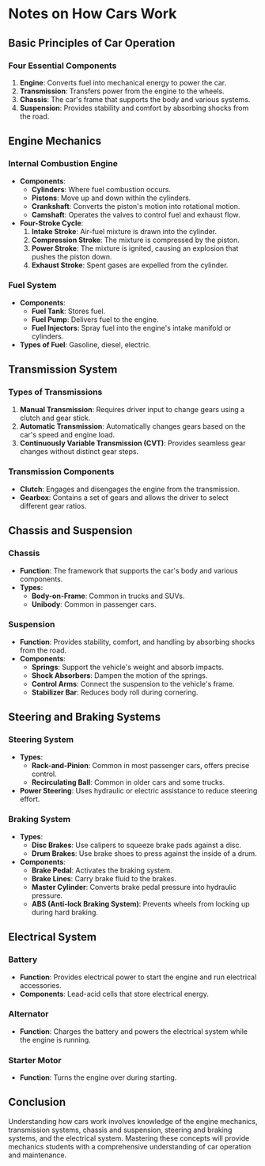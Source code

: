 # Notes on How Cars Work

## Basic Principles of Car Operation

### Four Essential Components
1. **Engine**: Converts fuel into mechanical energy to power the car.
2. **Transmission**: Transfers power from the engine to the wheels.
3. **Chassis**: The car's frame that supports the body and various systems.
4. **Suspension**: Provides stability and comfort by absorbing shocks from the road.

## Engine Mechanics

### Internal Combustion Engine
- **Components**:
  - **Cylinders**: Where fuel combustion occurs.
  - **Pistons**: Move up and down within the cylinders.
  - **Crankshaft**: Converts the piston's motion into rotational motion.
  - **Camshaft**: Operates the valves to control fuel and exhaust flow.
- **Four-Stroke Cycle**:
  1. **Intake Stroke**: Air-fuel mixture is drawn into the cylinder.
  2. **Compression Stroke**: The mixture is compressed by the piston.
  3. **Power Stroke**: The mixture is ignited, causing an explosion that pushes the piston down.
  4. **Exhaust Stroke**: Spent gases are expelled from the cylinder.

### Fuel System
- **Components**:
  - **Fuel Tank**: Stores fuel.
  - **Fuel Pump**: Delivers fuel to the engine.
  - **Fuel Injectors**: Spray fuel into the engine's intake manifold or cylinders.
- **Types of Fuel**: Gasoline, diesel, electric.

## Transmission System

### Types of Transmissions
1. **Manual Transmission**: Requires driver input to change gears using a clutch and gear stick.
2. **Automatic Transmission**: Automatically changes gears based on the car's speed and engine load.
3. **Continuously Variable Transmission (CVT)**: Provides seamless gear changes without distinct gear steps.

### Transmission Components
- **Clutch**: Engages and disengages the engine from the transmission.
- **Gearbox**: Contains a set of gears and allows the driver to select different gear ratios.

## Chassis and Suspension

### Chassis
- **Function**: The framework that supports the car's body and various components.
- **Types**: 
  - **Body-on-Frame**: Common in trucks and SUVs.
  - **Unibody**: Common in passenger cars.

### Suspension
- **Function**: Provides stability, comfort, and handling by absorbing shocks from the road.
- **Components**:
  - **Springs**: Support the vehicle's weight and absorb impacts.
  - **Shock Absorbers**: Dampen the motion of the springs.
  - **Control Arms**: Connect the suspension to the vehicle's frame.
  - **Stabilizer Bar**: Reduces body roll during cornering.

## Steering and Braking Systems

### Steering System
- **Types**:
  - **Rack-and-Pinion**: Common in most passenger cars, offers precise control.
  - **Recirculating Ball**: Common in older cars and some trucks.
- **Power Steering**: Uses hydraulic or electric assistance to reduce steering effort.

### Braking System
- **Types**:
  - **Disc Brakes**: Use calipers to squeeze brake pads against a disc.
  - **Drum Brakes**: Use brake shoes to press against the inside of a drum.
- **Components**:
  - **Brake Pedal**: Activates the braking system.
  - **Brake Lines**: Carry brake fluid to the brakes.
  - **Master Cylinder**: Converts brake pedal pressure into hydraulic pressure.
  - **ABS (Anti-lock Braking System)**: Prevents wheels from locking up during hard braking.

## Electrical System

### Battery
- **Function**: Provides electrical power to start the engine and run electrical accessories.
- **Components**: Lead-acid cells that store electrical energy.

### Alternator
- **Function**: Charges the battery and powers the electrical system while the engine is running.

### Starter Motor
- **Function**: Turns the engine over during starting.

## Conclusion
Understanding how cars work involves knowledge of the engine mechanics, transmission systems, chassis and suspension, steering and braking systems, and the electrical system. Mastering these concepts will provide mechanics students with a comprehensive understanding of car operation and maintenance.

